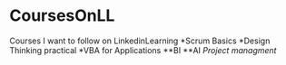 # CoursesOnLL
Courses I want to follow on LinkedinLearning
*Scrum Basics
*Design Thinking practical
*VBA for Applications
**BI 
**AI
*Project managment*
